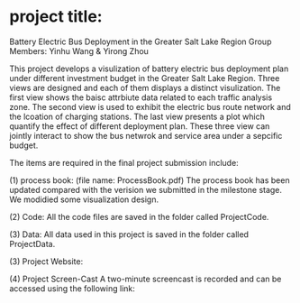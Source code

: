# project title:
Battery Electric Bus Deployment in the Greater Salt Lake Region
Group Members: Yinhu Wang & Yirong Zhou

This project develops a visulization of battery electric bus deployment plan under different investment budget in the Greater Salt Lake Region. Three views are designed and each of them displays a distinct visulization. The first view shows the baisc attrbiute data related to each traffic analysis zone. The second view is used to exhibit the electric bus route network and the lcoation of charging stations. The last view presents a plot which quantify the effect of different deployment plan. These three view can jointly interact to show the bus netwrok and service area under a sepcific budget.

The items are required in the final project submission include:

(1) process book: (file name: ProcessBook.pdf)
The process book has been updated compared with the verision we submitted in the milestone stage. We modidied some visualization design.

(2) Code:
All the code files are saved in the folder called ProjectCode.

(3) Data:
All data used in this project is saved in the folder called ProjectData.

(3) Project Website:


 
(4) Project Screen-Cast
A two-minute screencast is recorded and can be accessed using the following link:




